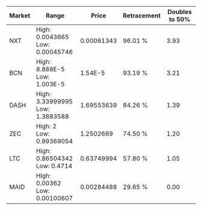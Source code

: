 | Market | Range | Price| Retracement | Doubles to 50% |
| --- | --- | --- | --- | --- |
| NXT | High: 0.0043665<br />Low: 0.00045746 | 0.00061343 | 96.01 % | 3.93 |
| BCN | High: 8.888E-5<br />Low: 1.003E-5 | 1.54E-5 | 93.19 % | 3.21 |
| DASH | High: 3.33999995<br />Low: 1.3883588 | 1.69553639 | 84.26 % | 1.39 |
| ZEC | High: 2<br />Low: 0.99369054 | 1.2502669 | 74.50 % | 1.20 |
| LTC | High: 0.86504342<br />Low: 0.4714 | 0.63749994 | 57.80 % | 1.05 |
| MAID | High: 0.00362<br />Low: 0.00100607 | 0.00284488 | 29.65 % | 0.00 |
